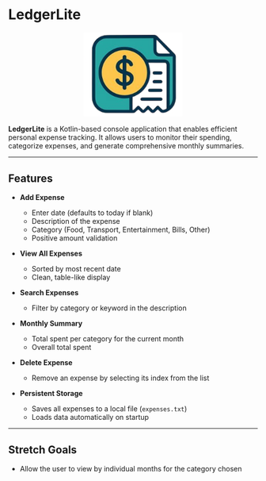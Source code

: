 # LedgerLite

<p align="center">
  <img src="Expense-Tracker/img/Ledger.png" alt="LedgerLite Logo" width="200">
</p>

**LedgerLite** is a Kotlin-based console application that enables efficient personal expense tracking. It allows users to monitor their spending, categorize expenses, and generate comprehensive monthly summaries.

---

## Features  

- **Add Expense**  
  - Enter date (defaults to today if blank)  
  - Description of the expense  
  - Category (Food, Transport, Entertainment, Bills, Other)  
  - Positive amount validation  

- **View All Expenses**  
  - Sorted by most recent date  
  - Clean, table-like display  

- **Search Expenses**  
  - Filter by category or keyword in the description  

- **Monthly Summary**  
  - Total spent per category for the current month  
  - Overall total spent  

- **Delete Expense**  
  - Remove an expense by selecting its index from the list  

- **Persistent Storage**  
  - Saves all expenses to a local file (`expenses.txt`)  
  - Loads data automatically on startup  

---

## Stretch Goals
- Allow the user to view by individual months for the category chosen
